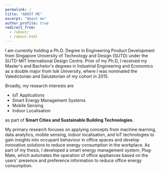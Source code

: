 ```yaml
---
permalink: /
title: "ABOUT ME"
excerpt: "About me"
author_profile: true
redirect_from: 
  - /about/
  - /about.html
---
```


I am currently holding a Ph.D. Degree in Engineering Product Development from
Singapore University of Technology and Design (SUTD) under the SUTD-MIT International Design Centre. 
Prior of my Ph.D, I received my Master's and Bachelor's degrees in Industrial Engineering and Economics 
as a double major from Isik University, where I was nominated the Valedictorian and Salutatorian of my cohort in 2015.

Broadly, my research interests are
* IoT Applications
* Smart Energy Management Systems
* Mobile Sensing 
* Indoor Localisation

as part of **Smart Cities and Sustainable Building Technologies.**

My primary research focuses on applying concepts from machine learning, 
data analytics, mobile sensing, indoor localisation, and IoT technologies to gain insights into 
occupant behaviour in office spaces and develop innovative solutions to reduce energy consumption in the workplace. 
As part of my thesis, I developed a smart energy management system, Plug-Mate,
which automates the operation of office appliances based on the users' presence and preference information to 
reduce office energy consumption.








